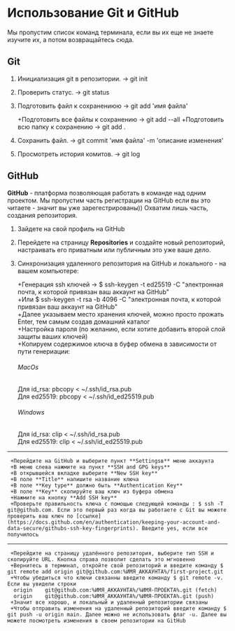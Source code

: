 # Использование Git и GitHub
Мы пропустим список команд терминала, если вы их еще не знаете изучите их, а потом возвращайтесь сюда.

## Git
1. Инициализация git в репозитории. -> git init
2. Проверить статус. -> git status
3. Подготовить файл к сохранениюю -> git add 'имя файла'
  
     +Подготовить все файлы к сохранению -> git add --all
     +Подготовить всю папку к сохранению -> git add . 

4. Сохранить файл. -> git commit 'имя файла' -m 'описание изменения'
5. Просмотреть история комитов. -> git log

## GitHub
**GitHub** - платформа позволяющая работать в команде над одним проектом.
Мы пропустим часть регистрации на GitHub если вы это читаете - значит вы уже зарегестрированы))
Охватим лишь часть, создания репозитория.
1. Зайдете на свой профиль на GitHub
2. Перейдете на страницу **Repositories** и создайте новый репозиторий, настраивать его приватным или публичным это уже ваше дело.
3. Синхронизация удаленного репозитория на GitHub и локального - на вашем компьютере:
  
     +Генерация ssh ключей -> $ ssh-keygen -t ed25519 -C "электронная почта, к которой привязан ваш аккаунт на GitHub"  
     +Или $ ssh-keygen -t rsa -b 4096 -C "электронная почта, к которой привязан ваш аккаунт на GitHub"   
     +Далее указываем место хранения ключей, можно просто прожать Enter, тем самым создав домашний каталог  
     +Настройка пароля (по желанию, если хотите добавить второй слой защиты ваших ключей)  
     +Копируем содержимое ключа в буфер обмена в зависимости от пути генериации:
     ###### MacOs
     Для id_rsa: pbcopy < ~/.ssh/id_rsa.pub  
     Для ed25519: pbcopy < ~/.ssh/id_ed25519.pub  
     ###### Windows
     Для id_rsa: clip < ~/.ssh/id_rsa.pub  
     Для ed25519: clip < ~/.ssh/id_ed25519.pub  

---

     +Перейдите на GitHub и выберите пункт **Settingsв** меню аккаунта  
     +В меню слева нажмите на пункт **SSH and GPG keys**  
     +В открывшейся вкладке выберите **New SSH key**  
     +В поле **Title** напишите название ключа  
     +В поле **Key type** должно быть **Authentication Key**  
     +В поле **Key** скопируйте ваш ключ из буфера обмена  
     +Нажмите на кнопку **Add SSH key**  
     +Проверьте правильность ключа с помощью следующей команды : $ ssh -T git@github.com. Если это первый раз когда вы работаете с Git вы можете проверить ваш ключ по [ссылке](https://docs.github.com/en/authentication/keeping-your-account-and-data-secure/githubs-ssh-key-fingerprints). Введите yes, если все получилось  

---

     +Перейдите на страницу удалённого репозитория, выберите тип SSH и скопируйте URL. Кнопка справа позволит сделать это мгновенно  
     +Вернитесь в терминал, откройте свой репозиторий и введите команду $ git remote add origin git@github.com:%ИМЯ_АККАУНТА%/first-project.git  
     +Чтобы убедиться что ключи связанны введите команду $ git remote -v. Если вы увидели строки  
      origin    git@github.com:%ИМЯ_АККАУНТА%/%ИМЯ-ПРОЕКТА%.git (fetch)  
      origin    git@github.com:%ИМЯ_АККАУНТА%/%ИМЯ-ПРОЕКТА%.git (push)  
     +Значит все хорошо, и локальный и удаленный репозитории связаны  
     +Чтобы отправить изменения на удаленный репозиторий введите команду $ git push -u origin main. Далее можно не использовать флаг -u. Далее вы можете посмотреть изменения в своем репозитории на GitHub  


























